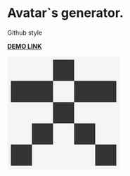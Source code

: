 # Avatar`s generator. 
Github style

**[DEMO LINK](https://so2niko.github.io/avatar-generator/)**

![generated image](./image/example.png)
